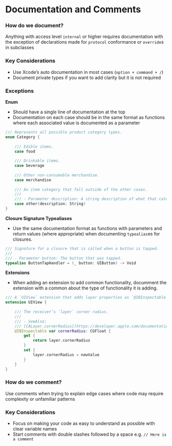 # Documentation and Comments
### How do we document?
Anything with access level `internal` or higher requires documentation with the exception of declarations made for `protocol` conformance or `override`s in subclasses

### Key Considerations
* Use Xcode’s auto documentation in most cases (`option + command + /`)
* Document private types if you want to add clarity but it is not required

### Exceptions 

**Enum**
* Should have a single line of documentation at the top
* Documentation on each case should be in the same format as functions where each associated value is documented as a parameter

```swift
/// Represents all possible product category types.
enum Category {
    
    /// Edible items.
    case food
    
    /// Drinkable items.
    case beverage
    
    /// Other non-consumable merchandise.
    case merchandise
    
    /// An item category that fall outside of the other cases.
    ///
    /// - Parameter description: A string description of what that category is.
    case other(description: String)
}
```
	
**Closure Signature Typealiases**
* Use the same documentation format as functions with parameters and return values (where appropriate) when documenting `typealias`es for closures.

```swift
/// Signature for a closure that is called when a button is tapped.
///
/// - Parameter button: The button that was tapped.
typealias ButtonTapHandler = (_ button: UIButton) -> Void
```
**Extensions**
* When adding an extension to add common functionality, documment the extension with a common about the type of functionality it is adding.
```swift
/// A `UIView` extension that adds layer properties as `@IBInspectable` properties of the view itself so that they can be set within Interface Builder.
extension UIView {
    
    /// The receiver’s `layer` corner radius.
    ///
    /// - SeeAlso:
    /// [CALayer.cornerRadius](https://developer.apple.com/documentation/quartzcore/calayer/1410818-cornerradius)
    @IBInspectable var cornerRadius: CGFloat {
        get {
            return layer.cornerRadius
        }
        set {
            layer.cornerRadius = newValue
        }
    }
}
```

### How do we comment?
Use comments when trying to explain edge cases where code may require complexity or unfamiliar patterns

### Key Considerations
* Focus on making your code as easy to understand as possible with clear variable names
* Start comments with double slashes followed by a space e.g. `// Here is a comment`
